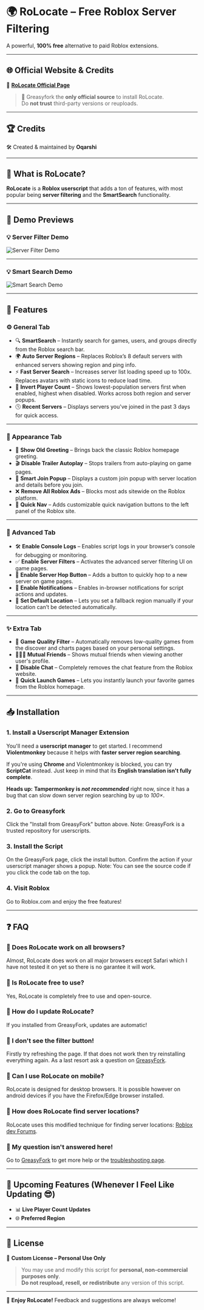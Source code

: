 # 🌍 RoLocate – Free Roblox Server Filtering  
A powerful, **100% free** alternative to paid Roblox extensions.


---

## 🌐 Official Website & Credits  
🔗 [**RoLocate Official Page**](https://oqarshi.github.io/Invite/rolocate)  
> 🚨 Greasyfork the **only official source** to install RoLocate.  
> Do **not trust** third-party versions or reuploads.  

---

## 🏆 Credits

🛠️ Created & maintained by **Oqarshi**

---


## 🧠 What is RoLocate?  
**RoLocate** is a **Roblox userscript** that adds a ton of features, with most popular being **server filtering** and the **SmartSearch** functionality.

---

## 🎥 Demo Previews

### 💡 Server Filter Demo  
![Server Filter Demo](https://raw.githubusercontent.com/Oqarshi/Invite/191cdc17ced81de87e552cd31e7981d09b34f025/rolocate/assets/ServerFilterDemo.gif)

---

### 💡 Smart Search Demo  
![Smart Search Demo](https://raw.githubusercontent.com/Oqarshi/Invite/191cdc17ced81de87e552cd31e7981d09b34f025/rolocate/assets/smartsearch-demo.gif)

---

## 🚀 Features
    
### ⚙️ General Tab
- 🔍 **SmartSearch** – Instantly search for games, users, and groups directly from the Roblox search bar.
- 🌍 **Auto Server Regions** – Replaces Roblox’s 8 default servers with enhanced servers showing region and ping info.
- ⚡ **Fast Server Search** – Increases server list loading speed up to 100x. Replaces avatars with static icons to reduce load time.
- 🔄 **Invert Player Count** – Shows lowest-population servers first when enabled, highest when disabled. Works across both region and server popups.
- 🕓 **Recent Servers** – Displays servers you've joined in the past 3 days for quick access.

---

### 🎨 Appearance Tab
- 👋 **Show Old Greeting** – Brings back the classic Roblox homepage greeting.
- 🎬 **Disable Trailer Autoplay** – Stops trailers from auto-playing on game pages.
- 📍 **Smart Join Popup** – Displays a custom join popup with server location and details before you join.
- ❌ **Remove All Roblox Ads** – Blocks most ads sitewide on the Roblox platform.
- 🧭 **Quick Nav** – Adds customizable quick navigation buttons to the left panel of the Roblox site.

---

### 🚀 Advanced Tab
- 🛠️ **Enable Console Logs** – Enables script logs in your browser’s console for debugging or monitoring.
- ✅ **Enable Server Filters** – Activates the advanced server filtering UI on game pages.
- 🔁 **Enable Server Hop Button** – Adds a button to quickly hop to a new server on game pages.
- 🔔 **Enable Notifications** – Enables in-browser notifications for script actions and updates.
- 📌 **Set Default Location** – Lets you set a fallback region manually if your location can’t be detected automatically.

---

### ✨ Extra Tab
- 🧹 **Game Quality Filter** – Automatically removes low-quality games from the discover and charts pages based on your personal settings.
- 🧑‍🤝‍🧑 **Mutual Friends** – Shows mutual friends when viewing another user's profile.
- 💬 **Disable Chat** – Completely removes the chat feature from the Roblox website.
- 🚀 **Quick Launch Games** – Lets you instantly launch your favorite games from the Roblox homepage.

---

## 📥 Installation

### 1. Install a Userscript Manager Extension

You'll need a **userscript manager** to get started. I recommend **Violentmonkey** because it helps with **faster server region searching**.

If you're using **Chrome** and Violentmonkey is blocked, you can try **ScriptCat** instead. Just keep in mind that its **English translation isn't fully complete**.

**Heads up:** **Tampermonkey is *not recommended*** right now, since it has a bug that can slow down server region searching by up to *100×*.

### 2. Go to Greasyfork

Click the "Install from GreasyFork" button above. Note: GreasyFork is a trusted repository for userscripts.

### 3. Install the Script

On the GreasyFork page, click the install button. Confirm the action if your userscript manager shows a popup. Note: You can see the source code if you click the code tab on the top.

### 4. Visit Roblox

Go to Roblox.com and enjoy the free features!

---

## ❓ FAQ

### 🔹 Does RoLocate work on all browsers?
Almost, RoLocate does work on all major browsers except Safari which I have not tested it on yet so there is no garantee it will work.

### 🔹 Is RoLocate free to use?
Yes, RoLocate is completely free to use and open-source.

### 🔹 How do I update RoLocate?
If you installed from GreasyFork, updates are automatic!

### 🔹 I don't see the filter button!
Firstly try refreshing the page. If that does not work then try reinstalling everything again. As a last resort ask a question on [GreasyFork](https://greasyfork.org/en/scripts/523727-rolocate/feedback).

### 🔹 Can I use RoLocate on mobile?
RoLocate is designed for desktop browsers. It is possible however on android devices if you have the Firefox/Edge browser installed.

### 🔹 How does RoLocate find server locations?
RoLocate uses this modified technique for finding server locations: [Roblox dev Forums](https://devforum.roblox.com/t/server-region-from-website/2862705).

### 🔹 My question isn't answered here!
Go to [GreasyFork](https://greasyfork.org/en/scripts/523727-rolocate/feedback) to get more help or the [troubleshooting page](https://oqarshi.github.io/Invite/rolocate/docs/#troubleshooting).

---

## 🔮 Upcoming Features (Whenever I Feel Like Updating 😎)

- 📊 **Live Player Count Updates**  
- 🌐 **Preferred Region**

---

## 📜 License

📄 **Custom License – Personal Use Only**  
> You may use and modify this script for **personal, non-commercial purposes only**.  
> **Do not reupload, resell, or redistribute** any version of this script.

---

🎉 **Enjoy RoLocate!** Feedback and suggestions are always welcome!
